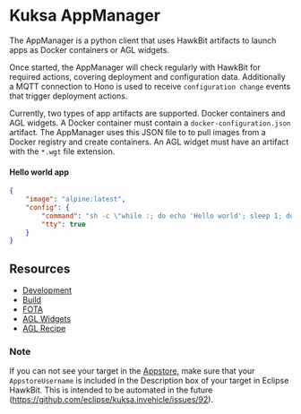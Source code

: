 # Kuksa AppManager

The AppManager is a python client that uses HawkBit artifacts to launch apps as Docker containers or AGL widgets.

Once started, the AppManager will check regularly with HawkBit for required actions, covering deployment and configuration data. Additionally a MQTT connection
to Hono is used to receive `configuration change` events that trigger deployment actions.

Currently, two types of app artifacts are supported. Docker containers and AGL widgets.
A Docker container must contain a `docker-configuration.json` artifact.
The AppManager uses this JSON file to to pull images from a Docker registry and create containers.
An AGL widget must have an artifact with the `*.wgt` file extension.

#### Hello world app

```json
{
    "image": "alpine:latest",
    "config": {
        "command": "sh -c \"while :; do echo 'Hello world'; sleep 1; done\"",
        "tty": true
    }
}
```

## Resources

- [Development](wiki/development.md)
- [Build](wiki/build.md)
- [FOTA](wiki/fota.md)
- [AGL Widgets](wiki/widgets.md)
- [AGL Recipe](wiki/agl.md)

### Note

If you can not see your target in the [Appstore](https://github.com/eclipse/kuksa.cloud/tree/master/kuksa-appstore), make sure that your `AppstoreUsername` is included in the Description box of your target in Eclipse HawkBit. This is intended to be automated in the future (https://github.com/eclipse/kuksa.invehicle/issues/92).
